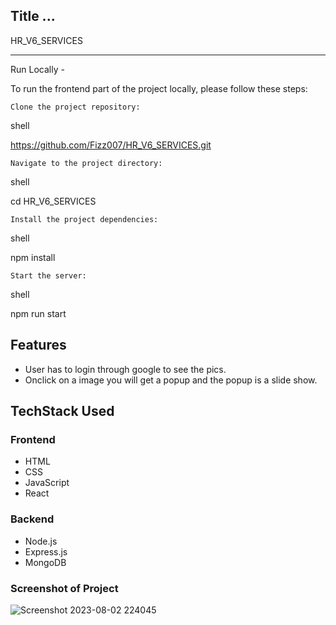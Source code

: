 ## Title ...

HR_V6_SERVICES


---


Run Locally - 

To run the frontend part of the project locally, please follow these steps:

    Clone the project repository:

shell

https://github.com/Fizz007/HR_V6_SERVICES.git

    Navigate to the project directory:

shell

cd HR_V6_SERVICES

    Install the project dependencies:

shell

npm install

    Start the server:

shell

npm run start

## Features

- User has to login through google to see the pics.
- Onclick on a image you will get a popup and the popup is a slide show.


## TechStack Used

### Frontend

- HTML
- CSS
- JavaScript
- React

### Backend

- Node.js
- Express.js
- MongoDB

### Screenshot of Project

![Screenshot 2023-08-02 224045](https://github.com/Fizz007/HR_V6_SERVICES/assets/114504997/690a6f6e-764b-4e8b-be30-95b4975416a6)




